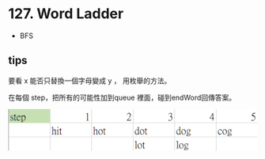 # 127.  Word Ladder

+ BFS

## tips

要看 x 能否只替換一個字母變成 y ， 用枚舉的方法。

在每個 step，把所有的可能性加到queue 裡面，碰到endWord回傳答案。

![](https://github.com/eric88525/leetcode/blob/main/127.%20Word%20Ladder/p1.png)


